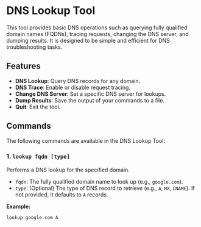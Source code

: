 # DNS Lookup Tool

This tool provides basic DNS operations such as querying fully qualified domain names (FQDNs), tracing requests, changing the DNS server, and dumping results. It is designed to be simple and efficient for DNS troubleshooting tasks.

## Features

- **DNS Lookup**: Query DNS records for any domain.
- **DNS Trace**: Enable or disable request tracing.
- **Change DNS Server**: Set a specific DNS server for lookups.
- **Dump Results**: Save the output of your commands to a file.
- **Quit**: Exit the tool.

## Commands

The following commands are available in the DNS Lookup Tool:

### 1. `lookup fqdn [type]`

Performs a DNS lookup for the specified domain.  
- `fqdn`: The fully qualified domain name to look up (e.g., `google.com`).
- `type`: (Optional) The type of DNS record to retrieve (e.g., `A`, `MX`, `CNAME`). If not provided, it defaults to `A` records.

**Example:**
```bash
lookup google.com A










